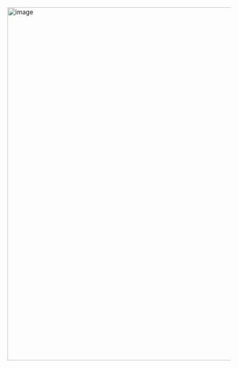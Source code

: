 <img width="797" alt="image" src="https://user-images.githubusercontent.com/112325990/221995308-31ca43ef-8b1f-432a-ac43-91d46eb478c6.png">
